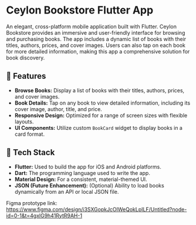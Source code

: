 # Ceylon Bookstore Flutter App

An elegant, cross-platform mobile application built with Flutter. Ceylon Bookstore provides an immersive and user-friendly interface for browsing and purchasing books. The app includes a dynamic list of books with their titles, authors, prices, and cover images. Users can also tap on each book for more detailed information, making this app a comprehensive solution for book discovery.

## 🚀 Features
- **Browse Books:** Display a list of books with their titles, authors, prices, and cover images.
- **Book Details:** Tap on any book to view detailed information, including its cover image, author, title, and price.
- **Responsive Design:** Optimized for a range of screen sizes with flexible layouts.
- **UI Components:** Utilize custom `BookCard` widget to display books in a card format.

## 🔧 Tech Stack

- **Flutter:** Used to build the app for iOS and Android platforms.
- **Dart:** The programming language used to write the app.
- **Material Design:** For a consistent, material-themed UI.
- **JSON (Future Enhancement):** (Optional) Ability to load books dynamically from an API or local JSON file.


Figma prototype link: https://www.figma.com/design/i3SXGopkJcOlWeQokLpILF/Untitled?node-id=0-1&t=4gxlG9h41RytR9AH-1
